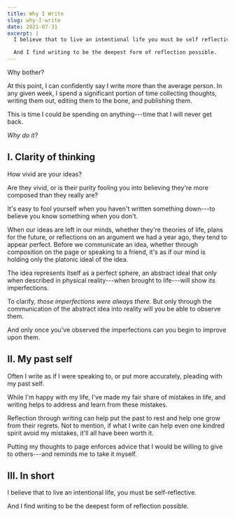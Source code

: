 ```yaml
---
title: Why I Write
slug: why-I-write
date: 2021-07-31
excerpt: |
  I believe that to live an intentional life you must be self reflective.

  And I find writing to be the deepest form of reflection possible.
---
```


Why bother?

At this point, I can confidently say I write more than the average person. In any given week, I spend a significant portion of time collecting thoughts, writing them out, editing them to the bone, and publishing them.

This is time I could be spending on anything---time that I will never get back.

*Why do it?*


## I. Clarity of thinking

How vivid are your ideas?

Are they vivid, or is their purity fooling you into believing they're more composed than they really are?

It's easy to fool yourself when you haven't written something down---to believe you know something when you don't.

When our ideas are left in our minds, whether they're theories of life, plans for the future, or reflections on an argument we had a year ago, they tend to appear perfect. Before we communicate an idea, whether through composition on the page or speaking to a friend, it's as if our mind is holding only the platonic ideal of the idea.

The idea represents itself as a perfect sphere, an abstract ideal that only when described in physical reality---when brought to life---will show its imperfections.

To clarify, *those imperfections were always there.* But only through the communication of the abstract idea into reality will you be able to observe them.

And only once you've observed the imperfections can you begin to improve upon them.


## II. My past self

Often I write as if I were speaking to, or put more accurately, pleading with my past self.

While I'm happy with my life, I've made my fair share of mistakes in life, and writing helps to address and learn from these mistakes.

Reflection through writing can help put the past to rest and help one grow from their regrets. Not to mention, if what I write can help even one kindred spirit avoid my mistakes, it'll all have been worth it.

Putting my thoughts to page enforces advice that I would be willing to give to others---and reminds me to take it myself.

## III. In short

I believe that to live an intentional life, you must be self-reflective.

And I find writing to be the deepest form of reflection possible.


